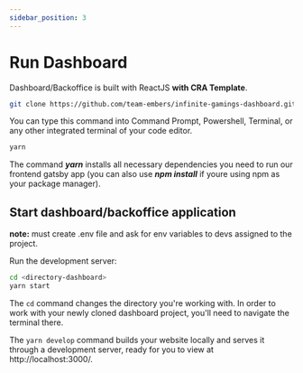 ```yaml
---
sidebar_position: 3
---
```


# Run Dashboard

Dashboard/Backoffice is built with ReactJS **with CRA Template**.

```bash
git clone https://github.com/team-embers/infinite-gamings-dashboard.git
```

You can type this command into Command Prompt, Powershell, Terminal, or any other integrated terminal of your code editor.

```bash
yarn 
```

The command <strong><em>yarn</em></strong> installs all necessary dependencies you need to run our frontend gatsby app (you can also use <strong><em>npm install</em></strong> if youre using npm as your package manager).

## Start dashboard/backoffice application

<strong>note:</strong> must create .env file and ask for env variables to devs assigned to the project.

Run the development server:

```bash
cd <directory-dashboard>
yarn start
```

The `cd` command changes the directory you're working with. In order to work with your newly cloned dashboard project, you'll need to navigate the terminal there.

The `yarn develop` command builds your website locally and serves it through a development server, ready for you to view at http://localhost:3000/.
